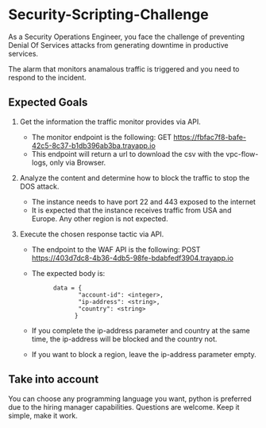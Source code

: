 # Security-Scripting-Challenge

As a Security Operations Engineer, you face the challenge of preventing Denial Of Services attacks from generating downtime in productive services. 

The alarm that monitors anamalous traffic is triggered and you need to respond to the incident. 


## Expected Goals

1. Get the information the traffic monitor provides via API.
   - The monitor endpoint is the following: GET https://fbfac7f8-bafe-42c5-8c37-b1db396ab3ba.trayapp.io 
   - This endpoint will return a url to download the csv with the vpc-flow-logs, only via Browser.

3. Analyze the content and determine how to block the traffic to stop the DOS attack.
   - The instance needs to have port 22 and 443 exposed to the internet
   - It is expected that the instance receives traffic from USA and Europe. Any other region is not expected.  
  
4. Execute the chosen response tactic via API.
   - The endpoint to the WAF API is the following: POST https://403d7dc8-4b36-4db5-98fe-bdabfedf3904.trayapp.io
   - The expected body is:
     
      ```
            data = {
                   "account-id": <integer>,
                   "ip-address": <string>,
                   "country": <string>
                  }
       ```
   
   - If you complete the ip-address parameter and country at the same time, the ip-address will be blocked and the country not. 
   - If you want to block a region, leave the ip-address parameter empty.

## Take into account
You can choose any programming language you want, python is preferred due to the hiring manager capabilities. 
Questions are welcome. 
Keep it simple, make it work. 


